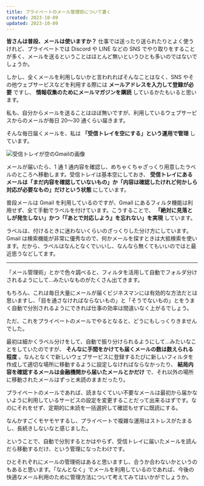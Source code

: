 ```yaml
---
title: プライベートのメール管理術について書く
created: 2023-10-09
updated: 2023-10-09
---
```


**皆さんは普段、メールは使いますか？** 仕事では送ったり送られたりとよく使うけれど、プライベートでは Discord や LINE などの SNS でやり取りをすることが多く、メールを送るということはほとんど無いというひとも多いのではないでしょうか。

しかし、全くメールを利用しないかと言われればそんなことはなく、SNS やその他ウェブサービスなどを利用する際には **メールアドレスを入力して登録が必要** ですし、 **情報収集のためにメールマガジンを購読** しているかたもいると思います。

私も、自分からメールを送ることはほぼ無いですが、利用しているウェブサービスからのメールが毎日 20～30 通くらい届きます。

そんな毎日届くメールを、私は **「受信トレイを空にする」という運用で管理** しています。

![受信トレイが空のGmailの画像](17ee9bf7-9d4e-49cc-a946-ea85f6157d00)

メールが届いたら、1 通 1 通内容を確認し、めちゃくちゃざっくり用意したラベルのところへ移動します。受信トレイは基本空にしておき、 **受信トレイにあるメールは「まだ内容を確認していないもの」か「内容は確認したけれど何かしら対応が必要なもの」だけという状態** にしています。

普段メールは Gmail を利用しているのですが、Gmail にあるフィルタ機能は利用せず、全て手動でラベルを付けています。こうすることで、 **「絶対に見落としが発生しない」かつ「『あとで対応しよう』を忘れない」を実現** しています。

ラベルは、付けるときに迷わないくらいのざっくりした分け方にしています。Gmail は検索機能が非常に優秀なので、何かメールを探すときは大抵検索を使います。だから、ラベルはなんとなくでいいし、なんなら無くてもいいのではと最近思うなどしてます。

---

「メール管理術」とかで色々調べると、フィルタを活用して自動でフォルダ分けされるようにして…みたいなものがたくさん出てきます。

もちろん、これは毎日大量にメールが届くビジネスマンには有効的な方法だとは思いますし、「目を通さなければならないもの」と「そうでないもの」とをうまく自動で分別されるようにできれば仕事の効率は間違いなく上がるでしょう。

ただ、これをプライベートのメールでやるとなると、どうにもしっくりきませんでした。

最初は細かくラベル分けをして、自動で振り分けられるようにして…みたいなことをしていたのですが、 **そんなに手間をかけても届くメールの数は数えられる程度** 。なんとなくで新しいウェブサービスに登録するたびに新しいフィルタを作成して適切な場所に移動するように設定しなければならなかったり、 **結局内容を確認するメールは金融機関から届いたメールとかだけ** で、それ以外の場所に移動されたメールはずっと未読のままだったり。

プライベートのメールであれば、読まなくていい不要なメールは最初から届かないように利用しているサービスの設定を変更することだって出来るはずです。なのにそれをせず、定期的に未読を一括選択して確認もせずに既読にする。

なんかすごくモヤモヤするし、プライベートで複雑な運用はストレスがたまるし、長続きしないなと感じました。

ということで、自動で分別するとかはやらず、受信トレイに届いたメールを読んだら移動するだけ、という管理になったわけです。

ひとそれぞれにメールの管理術はあると思いますし、合うか合わないかというのもあると思います。「なんとなく」でメールを利用しているのであれば、今後の快適なメール利用のために管理方法について考えてみてはいかがでしょうか。
